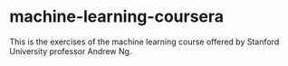 # machine-learning-coursera

This is the exercises of the machine learning course offered by Stanford University professor Andrew Ng.